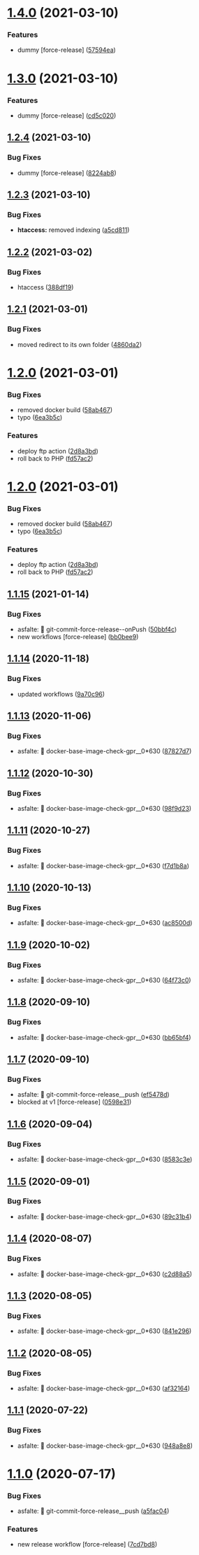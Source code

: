 # [1.4.0](https://github.com/screwmycode/iscrewyoutube-www/compare/v1.3.0...v1.4.0) (2021-03-10)


### Features

* dummy [force-release] ([57594ea](https://github.com/screwmycode/iscrewyoutube-www/commit/57594ea8a20d5c6f45dc92d035bd31b3d1bd8732))

# [1.3.0](https://github.com/screwmycode/iscrewyoutube-www/compare/v1.2.4...v1.3.0) (2021-03-10)


### Features

* dummy [force-release] ([cd5c020](https://github.com/screwmycode/iscrewyoutube-www/commit/cd5c020770914c7dd5aaa4f5fb64f5f269080a51))

## [1.2.4](https://github.com/screwmycode/iscrewyoutube-www/compare/v1.2.3...v1.2.4) (2021-03-10)


### Bug Fixes

* dummy [force-release] ([8224ab8](https://github.com/screwmycode/iscrewyoutube-www/commit/8224ab8406222443603da565540ac3784ef5eb97))

## [1.2.3](https://github.com/screwmycode/iscrewyoutube-www/compare/v1.2.2...v1.2.3) (2021-03-10)


### Bug Fixes

* **htaccess:** removed indexing ([a5cd811](https://github.com/screwmycode/iscrewyoutube-www/commit/a5cd81154f2e650b9593c1ba92871ce7ecf3f680))

## [1.2.2](https://github.com/screwmycode/iscrewyoutube-www/compare/v1.2.1...v1.2.2) (2021-03-02)


### Bug Fixes

* htaccess ([388df19](https://github.com/screwmycode/iscrewyoutube-www/commit/388df199bca1b4946da00b92bdf7fb605e2753f8))

## [1.2.1](https://github.com/screwmycode/iscrewyoutube-www/compare/v1.2.0...v1.2.1) (2021-03-01)


### Bug Fixes

* moved redirect to its own folder ([4860da2](https://github.com/screwmycode/iscrewyoutube-www/commit/4860da2d387c35a5fdb3a81d2ada3e36f866b86d))

# [1.2.0](https://github.com/screwmycode/iscrewyoutube-www/compare/v1.1.15...v1.2.0) (2021-03-01)


### Bug Fixes

* removed docker build ([58ab467](https://github.com/screwmycode/iscrewyoutube-www/commit/58ab4674defbec5f6f254c1a87c0ec334b8818cd))
* typo ([6ea3b5c](https://github.com/screwmycode/iscrewyoutube-www/commit/6ea3b5cb34a9bbbd82325cac372eeefb613bdb33))


### Features

* deploy ftp action ([2d8a3bd](https://github.com/screwmycode/iscrewyoutube-www/commit/2d8a3bde5847f54fc66e0d88c54860c3bfab5007))
* roll back to PHP ([fd57ac2](https://github.com/screwmycode/iscrewyoutube-www/commit/fd57ac22352f6306b93a1ee7563b3abc2e88c310))

# [1.2.0](https://github.com/screwmycode/iscrewyoutube-www/compare/v1.1.15...v1.2.0) (2021-03-01)


### Bug Fixes

* removed docker build ([58ab467](https://github.com/screwmycode/iscrewyoutube-www/commit/58ab4674defbec5f6f254c1a87c0ec334b8818cd))
* typo ([6ea3b5c](https://github.com/screwmycode/iscrewyoutube-www/commit/6ea3b5cb34a9bbbd82325cac372eeefb613bdb33))


### Features

* deploy ftp action ([2d8a3bd](https://github.com/screwmycode/iscrewyoutube-www/commit/2d8a3bde5847f54fc66e0d88c54860c3bfab5007))
* roll back to PHP ([fd57ac2](https://github.com/screwmycode/iscrewyoutube-www/commit/fd57ac22352f6306b93a1ee7563b3abc2e88c310))

## [1.1.15](https://github.com/screwmycode/iscrewyoutube-www/compare/v1.1.14...v1.1.15) (2021-01-14)


### Bug Fixes

* asfalte: 🔨 git-commit-force-release--onPush ([50bbf4c](https://github.com/screwmycode/iscrewyoutube-www/commit/50bbf4c13983521f733278e5e95fbcdf92493419))
* new workflows [force-release] ([bb0bee9](https://github.com/screwmycode/iscrewyoutube-www/commit/bb0bee90b9c90c7a5dbcf3f8f1828a43a1cd30a3))

## [1.1.14](https://github.com/screwmycode/iscrewyoutube-www/compare/v1.1.13...v1.1.14) (2020-11-18)


### Bug Fixes

* updated workflows ([9a70c96](https://github.com/screwmycode/iscrewyoutube-www/commit/9a70c96f393c7e02cd69cd06c659001cf9cc9a81))

## [1.1.13](https://github.com/screwmycode/iscrewyoutube-www/compare/v1.1.12...v1.1.13) (2020-11-06)


### Bug Fixes

* asfalte: 🐳 docker-base-image-check-gpr__0*630 ([87827d7](https://github.com/screwmycode/iscrewyoutube-www/commit/87827d7499cfb2c7c086beea437c5254a0c41863))

## [1.1.12](https://github.com/screwmycode/iscrewyoutube-www/compare/v1.1.11...v1.1.12) (2020-10-30)


### Bug Fixes

* asfalte: 🐳 docker-base-image-check-gpr__0*630 ([98f9d23](https://github.com/screwmycode/iscrewyoutube-www/commit/98f9d23cbc99541cf052f84f3cbc6a0563faec2d))

## [1.1.11](https://github.com/screwmycode/iscrewyoutube-www/compare/v1.1.10...v1.1.11) (2020-10-27)


### Bug Fixes

* asfalte: 🐳 docker-base-image-check-gpr__0*630 ([f7d1b8a](https://github.com/screwmycode/iscrewyoutube-www/commit/f7d1b8a2772e5f4c6be0652171e2357c666db42d))

## [1.1.10](https://github.com/screwmycode/iscrewyoutube-www/compare/v1.1.9...v1.1.10) (2020-10-13)


### Bug Fixes

* asfalte: 🐳 docker-base-image-check-gpr__0*630 ([ac8500d](https://github.com/screwmycode/iscrewyoutube-www/commit/ac8500da8ab3c1bc1fb924dd59c67c4618aa7ff7))

## [1.1.9](https://github.com/screwmycode/iscrewyoutube-www/compare/v1.1.8...v1.1.9) (2020-10-02)


### Bug Fixes

* asfalte: 🐳 docker-base-image-check-gpr__0*630 ([64f73c0](https://github.com/screwmycode/iscrewyoutube-www/commit/64f73c07483de1ebd12dee20ab23b0fdc7eac305))

## [1.1.8](https://github.com/screwmycode/iscrewyoutube-www/compare/v1.1.7...v1.1.8) (2020-09-10)


### Bug Fixes

* asfalte: 🐳 docker-base-image-check-gpr__0*630 ([bb65bf4](https://github.com/screwmycode/iscrewyoutube-www/commit/bb65bf41bf9feaf02461a7a7e6b4b834b1b14cf7))

## [1.1.7](https://github.com/screwmycode/iscrewyoutube-www/compare/v1.1.6...v1.1.7) (2020-09-10)


### Bug Fixes

* asfalte: 🔨 git-commit-force-release__push ([ef5478d](https://github.com/screwmycode/iscrewyoutube-www/commit/ef5478d96a58ed5b253b66b3566dca8d22b6404a))
* blocked at v1 [force-release] ([0598e31](https://github.com/screwmycode/iscrewyoutube-www/commit/0598e31c5f88badb2a256bee4adeef98c08613bf))

## [1.1.6](https://github.com/screwmycode/iscrewyoutube-www/compare/v1.1.5...v1.1.6) (2020-09-04)


### Bug Fixes

* asfalte: 🐳 docker-base-image-check-gpr__0*630 ([8583c3e](https://github.com/screwmycode/iscrewyoutube-www/commit/8583c3eab99cc8dfe936310c196e949b271f51c4))

## [1.1.5](https://github.com/screwmycode/iscrewyoutube-www/compare/v1.1.4...v1.1.5) (2020-09-01)


### Bug Fixes

* asfalte: 🐳 docker-base-image-check-gpr__0*630 ([89c31b4](https://github.com/screwmycode/iscrewyoutube-www/commit/89c31b40c62a53fbccb493fd9e809c13241eb8a6))

## [1.1.4](https://github.com/screwmycode/iscrewyoutube-www/compare/v1.1.3...v1.1.4) (2020-08-07)


### Bug Fixes

* asfalte: 🐳 docker-base-image-check-gpr__0*630 ([c2d88a5](https://github.com/screwmycode/iscrewyoutube-www/commit/c2d88a5623e10fd09eba16b70bd383aabdd1af3f))

## [1.1.3](https://github.com/screwmycode/iscrewyoutube-www/compare/v1.1.2...v1.1.3) (2020-08-05)


### Bug Fixes

* asfalte: 🐳 docker-base-image-check-gpr__0*630 ([841e296](https://github.com/screwmycode/iscrewyoutube-www/commit/841e29620ea3d78312e5998866134a1aa536650f))

## [1.1.2](https://github.com/screwmycode/iscrewyoutube-www/compare/v1.1.1...v1.1.2) (2020-08-05)


### Bug Fixes

* asfalte: 🐳 docker-base-image-check-gpr__0*630 ([af32164](https://github.com/screwmycode/iscrewyoutube-www/commit/af321648583cb1c07fca587baebe8448e6abfa87))

## [1.1.1](https://github.com/screwmycode/iscrewyoutube-www/compare/v1.1.0...v1.1.1) (2020-07-22)


### Bug Fixes

* asfalte: 🐳 docker-base-image-check-gpr__0*630 ([948a8e8](https://github.com/screwmycode/iscrewyoutube-www/commit/948a8e8ea12fa9bf100d511c1f815748ba856517))

# [1.1.0](https://github.com/screwmycode/iscrewyoutube-www/compare/v1.0.5...v1.1.0) (2020-07-17)


### Bug Fixes

* asfalte: 🔨 git-commit-force-release__push ([a5fac04](https://github.com/screwmycode/iscrewyoutube-www/commit/a5fac04d54dae2814a4c6a91e92fc05d2522a751))


### Features

* new release workflow [force-release] ([7cd7bd8](https://github.com/screwmycode/iscrewyoutube-www/commit/7cd7bd8e7a2df60bfae4a5d5b7971f6eddd47127))
